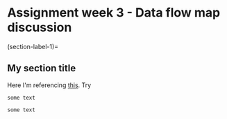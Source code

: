 #  Assignment week 3 - Data flow map discussion

(section-label-1)=
## My section title

Here I'm referencing [this](section-label-1). Try [](section-label-1)

```{tip}
some text
```

```{tip}
some text
```